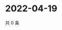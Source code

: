 # 2022-04-19

共 0 条

<!-- BEGIN WEIBO -->
<!-- 最后更新时间 Tue Apr 19 2022 00:24:23 GMT+0800 (China Standard Time) -->

<!-- END WEIBO -->
